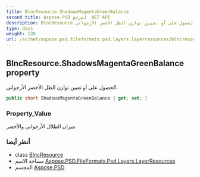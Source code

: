 ```yaml
---
title: BlncResource.ShadowsMagentaGreenBalance
second_title: Aspose.PSD لمرجع .NET API
description: BlncResource ملكية. الحصول على أو تعيين توازن الظل الأخضر الأرجواني.
type: docs
weight: 130
url: /ar/net/aspose.psd.fileformats.psd.layers.layerresources/blncresource/shadowsmagentagreenbalance/
---
```

## BlncResource.ShadowsMagentaGreenBalance property

الحصول على أو تعيين توازن الظل الأخضر الأرجواني.

```csharp
public short ShadowsMagentaGreenBalance { get; set; }
```

### Property_Value

ميزان الظلال الأرجواني والأخضر.

### أنظر أيضا

* class [BlncResource](../)
* مساحة الاسم [Aspose.PSD.FileFormats.Psd.Layers.LayerResources](../../blncresource/)
* المجسم [Aspose.PSD](../../../)


